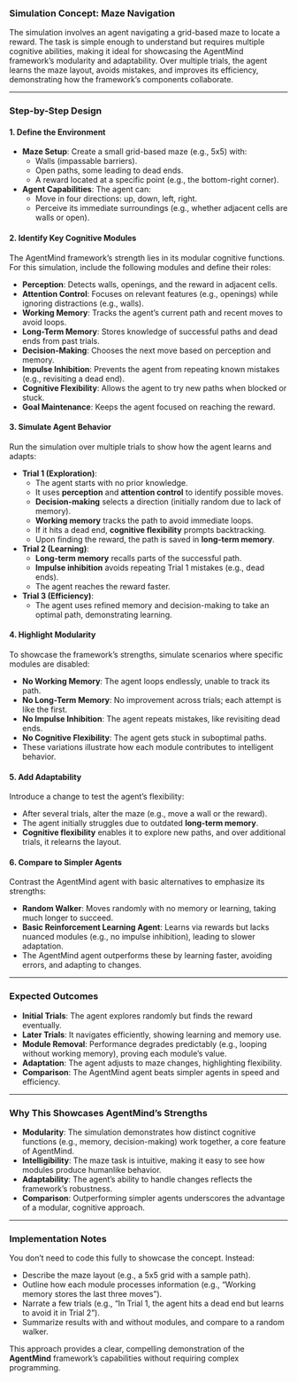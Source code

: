 ### Simulation Concept: Maze Navigation
The simulation involves an agent navigating a grid-based maze to locate a reward. The task is simple enough to understand but requires multiple cognitive abilities, making it ideal for showcasing the AgentMind framework’s modularity and adaptability. Over multiple trials, the agent learns the maze layout, avoids mistakes, and improves its efficiency, demonstrating how the framework’s components collaborate.

---

### Step-by-Step Design

#### 1. Define the Environment
- **Maze Setup**: Create a small grid-based maze (e.g., 5x5) with:
  - Walls (impassable barriers).
  - Open paths, some leading to dead ends.
  - A reward located at a specific point (e.g., the bottom-right corner).
- **Agent Capabilities**: The agent can:
  - Move in four directions: up, down, left, right.
  - Perceive its immediate surroundings (e.g., whether adjacent cells are walls or open).

#### 2. Identify Key Cognitive Modules
The AgentMind framework’s strength lies in its modular cognitive functions. For this simulation, include the following modules and define their roles:
- **Perception**: Detects walls, openings, and the reward in adjacent cells.
- **Attention Control**: Focuses on relevant features (e.g., openings) while ignoring distractions (e.g., walls).
- **Working Memory**: Tracks the agent’s current path and recent moves to avoid loops.
- **Long-Term Memory**: Stores knowledge of successful paths and dead ends from past trials.
- **Decision-Making**: Chooses the next move based on perception and memory.
- **Impulse Inhibition**: Prevents the agent from repeating known mistakes (e.g., revisiting a dead end).
- **Cognitive Flexibility**: Allows the agent to try new paths when blocked or stuck.
- **Goal Maintenance**: Keeps the agent focused on reaching the reward.

#### 3. Simulate Agent Behavior
Run the simulation over multiple trials to show how the agent learns and adapts:
- **Trial 1 (Exploration)**:
  - The agent starts with no prior knowledge.
  - It uses **perception** and **attention control** to identify possible moves.
  - **Decision-making** selects a direction (initially random due to lack of memory).
  - **Working memory** tracks the path to avoid immediate loops.
  - If it hits a dead end, **cognitive flexibility** prompts backtracking.
  - Upon finding the reward, the path is saved in **long-term memory**.
- **Trial 2 (Learning)**:
  - **Long-term memory** recalls parts of the successful path.
  - **Impulse inhibition** avoids repeating Trial 1 mistakes (e.g., dead ends).
  - The agent reaches the reward faster.
- **Trial 3 (Efficiency)**:
  - The agent uses refined memory and decision-making to take an optimal path, demonstrating learning.

#### 4. Highlight Modularity
To showcase the framework’s strengths, simulate scenarios where specific modules are disabled:
- **No Working Memory**: The agent loops endlessly, unable to track its path.
- **No Long-Term Memory**: No improvement across trials; each attempt is like the first.
- **No Impulse Inhibition**: The agent repeats mistakes, like revisiting dead ends.
- **No Cognitive Flexibility**: The agent gets stuck in suboptimal paths.
- These variations illustrate how each module contributes to intelligent behavior.

#### 5. Add Adaptability
Introduce a change to test the agent’s flexibility:
- After several trials, alter the maze (e.g., move a wall or the reward).
- The agent initially struggles due to outdated **long-term memory**.
- **Cognitive flexibility** enables it to explore new paths, and over additional trials, it relearns the layout.

#### 6. Compare to Simpler Agents
Contrast the AgentMind agent with basic alternatives to emphasize its strengths:
- **Random Walker**: Moves randomly with no memory or learning, taking much longer to succeed.
- **Basic Reinforcement Learning Agent**: Learns via rewards but lacks nuanced modules (e.g., no impulse inhibition), leading to slower adaptation.
- The AgentMind agent outperforms these by learning faster, avoiding errors, and adapting to changes.

---

### Expected Outcomes
- **Initial Trials**: The agent explores randomly but finds the reward eventually.
- **Later Trials**: It navigates efficiently, showing learning and memory use.
- **Module Removal**: Performance degrades predictably (e.g., looping without working memory), proving each module’s value.
- **Adaptation**: The agent adjusts to maze changes, highlighting flexibility.
- **Comparison**: The AgentMind agent beats simpler agents in speed and efficiency.

---

### Why This Showcases AgentMind’s Strengths
- **Modularity**: The simulation demonstrates how distinct cognitive functions (e.g., memory, decision-making) work together, a core feature of AgentMind.
- **Intelligibility**: The maze task is intuitive, making it easy to see how modules produce humanlike behavior.
- **Adaptability**: The agent’s ability to handle changes reflects the framework’s robustness.
- **Comparison**: Outperforming simpler agents underscores the advantage of a modular, cognitive approach.

---

### Implementation Notes
You don’t need to code this fully to showcase the concept. Instead:
- Describe the maze layout (e.g., a 5x5 grid with a sample path).
- Outline how each module processes information (e.g., “Working memory stores the last three moves”).
- Narrate a few trials (e.g., “In Trial 1, the agent hits a dead end but learns to avoid it in Trial 2”).
- Summarize results with and without modules, and compare to a random walker.

This approach provides a clear, compelling demonstration of the **AgentMind** framework’s capabilities without requiring complex programming.

